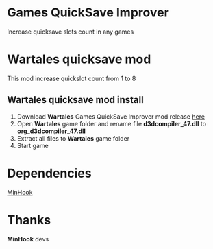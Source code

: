 # Games QuickSave Improver
Increase quicksave slots count in any games

# Wartales quicksave mod
This mod increase quickslot count from 1 to 8

## Wartales quicksave mod install
1. Download **Wartales** Games QuickSave Improver mod release [here](https://github.com/V10git/V10git-GamesQuickSaveImprover/releases/latest/download/WartalesQuickSaveImprover1.0.zip)
2. Open **Wartales** game folder and rename file **d3dcompiler_47.dll** to **org_d3dcompiler_47.dll**
3. Extract all files to **Wartales** game folder
4. Start game

# Dependencies
[MinHook](https://github.com/TsudaKageyu/minhook)

# Thanks
**MinHook** devs
